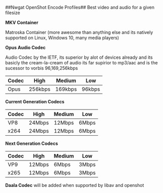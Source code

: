 ##Nwgat OpenShot Encode Profiles##
Best video and audio for a given filesize

**MKV Container**

Matroska Container (more awesome than anything else and its natively supported on Linux, Windows 10, many media players)

**Opus Audio Codec**

Audio Codec by the IETF, its superior by alot of  devices already and its basicly the cream-la-cream of audio its far supirior to mp3/aac and is the sucessor to vorbis
96,169,256kbps

Codec  | High | Medium | Low
------------- | -------------  | -------------  | ------------- 
Opus  | 256kbps | 169kbps | 96kbps

**Current Generation Codecs**


Codec  | High | Medium | Low
------------- | -------------  | -------------  | ------------- 
VP8  | 24Mbps | 12Mbps | 6Mbps
x264 | 24Mbps | 12Mbps | 6Mbps

**Next Generation Codecs**

Codec  | High | Medium | Low
------------- | -------------  | -------------  | ------------- 
VP9  | 12Mbps | 6Mbps | 3Mbps
x265 | 12Mbps | 6Mbps | 3Mbps

**Daala Codec**
will be added when supported by libav and openshot
